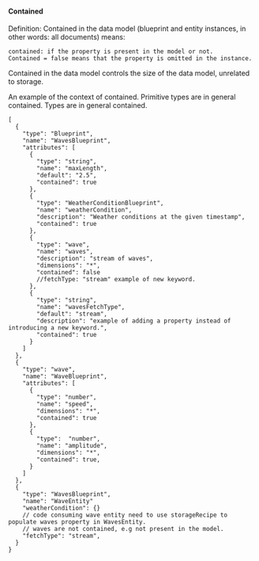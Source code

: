 #### Contained
Definition: Contained in the data model (blueprint and entity instances, in other words: all documents) means:
```
contained: if the property is present in the model or not. 
Contained = false means that the property is omitted in the instance.
```
Contained in the data model controls the size of the data model, unrelated to storage.

An example of the context of contained. 
Primitive types are in general contained.
Types are in general contained.

```
[
  {
    "type": "Blueprint",
    "name": "WavesBlueprint",
    "attributes": [
      {
        "type": "string",
        "name": "maxLength",
        "default": "2.5",
        "contained": true
      },
      {
        "type": "WeatherConditionBlueprint",
        "name": "weatherCondition",
        "description": "Weather conditions at the given timestamp",
        "contained": true
      },
      {
        "type": "wave",
        "name": "waves",
        "description": "stream of waves",
        "dimensions": "*",
        "contained": false
        //fetchType: "stream" example of new keyword.
      },
      {
        "type": "string",
        "name": "wavesFetchType",
        "default": "stream",
        "description": "example of adding a property instead of introducing a new keyword.",
        "contained": true
      }
    ]
  },
  {
    "type": "wave",
    "name": "WaveBlueprint",
    "attributes": [
      {
        "type": "number",
        "name": "speed",
        "dimensions": "*",
        "contained": true
      },
      {
        "type":  "number",
        "name": "amplitude",
        "dimensions": "*",
        "contained": true,
      }
    ]
  },
  {
    "type": "WavesBlueprint",
    "name": "WaveEntity"
    "weatherCondition": {}
    // code consuming wave entity need to use storageRecipe to populate waves property in WavesEntity.
    // waves are not contained, e.g not present in the model.
    "fetchType": "stream",
  }
}
```
